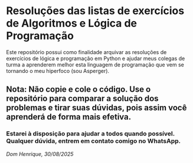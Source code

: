 # Resoluções das listas de exercícios de Algoritmos e Lógica de Programação
Este repositório possui como finalidade arquivar as resoluções de exercícios de lógica e programação em Python e ajudar meus colegas de turma a aprenderem melhor esta linguagem de programação que vem se tornando o meu hiperfoco (sou Asperger).

## Nota: Não copie e cole o código. Use o repositório para comparar a solução dos problemas e tirar suas dúvidas, pois assim você aprenderá de forma mais efetiva.
### Estarei à disposição para ajudar a todos quando possível. Qualquer dúvida, entrem em contato comigo no WhatsApp.

*Dom Henrique, 30/08/2025*
